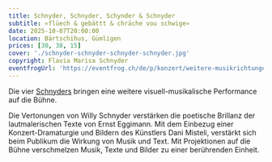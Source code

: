 ```yaml
---
title: Schnyder, Schnyder, Schynder & Schnyder
subtitle: «flüech & gebättt & chräche vou schwige»
date: 2025-10-07T20:00:00
location: Bärtschihus, Gümligen
prices: [30, 38, 15]
cover: './schnyder-schnyder-schnyder-schnyder.jpg'
copyright: Flavia Marisa Schnyder
eventfrogUrl: 'https://eventfrog.ch/de/p/konzert/weitere-musikrichtungen/schnyder-schnyder-schnyder-schnyder-7289217299701104520.html'
---
```


Die vier [Schnyders](https://www.willyschnyder.ch/projekte/schnyderschnyder/) bringen eine weitere visuell-musikalische Performance auf die Bühne.

Die Vertonungen von Willy Schnyder verstärken die poetische Brillanz der lautmalerischen Texte von Ernst Eggimann.
Mit dem Einbezug einer Konzert-Dramaturgie und Bildern des Künstlers Dani Misteli, verstärkt sich beim Publikum die Wirkung von Musik und Text. Mit Projektionen auf die Bühne verschmelzen Musik, Texte und Bilder zu einer berührenden Einheit.
